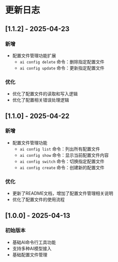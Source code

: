 # 更新日志

## [1.1.2] - 2025-04-23

### 新增
- 配置文件管理功能扩展
  - `ai config delete` 命令：删除指定配置文件
  - `ai config update` 命令：更新指定配置文件

### 优化
- 优化了配置文件的读取和写入逻辑
- 优化了配置相关错误处理逻辑

## [1.1.0] - 2025-04-22

### 新增
- 配置文件管理功能
  - `ai config list` 命令：列出所有配置文件
  - `ai config show` 命令：显示当前配置文件内容
  - `ai config switch` 命令：切换指定配置文件
  - `ai config create` 命令：创建新的配置文件

### 优化
- 更新了README文档，增加了配置文件管理相关说明
- 优化了配置文件的使用流程

## [1.0.0] - 2025-04-13

### 初始版本
- 基础AI命令行工具功能
- 支持多种AI模型接入
- 基础配置文件管理